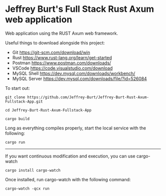 # Jeffrey Burt's Full Stack Rust Axum web application
Web application using the RUST Axum web framework. 

Useful things to download alongside this project:
* Git https://git-scm.com/download/win
* Rust https://www.rust-lang.org/learn/get-started
* Postman https://www.postman.com/downloads/
* VSCode https://code.visualstudio.com/download
* MySQL Shell https://dev.mysql.com/downloads/workbench/
* MySQL Server https://dev.mysql.com/downloads/file/?id=526084

To start out:

```git clone https://github.com/Jeffrey-Burt/Jeffrey-Burt-Rust-Axum-Fullstack-App.git```

```cd Jeffrey-Burt-Rust-Axum-Fullstack-App```

```cargo build```

Long as everything compiles properly, start the local service with the following:

```cargo run```

---

If you want continuous modification and execution, you can use cargo-watch

```cargo install cargo-watch```

Once installed, run cargo-watch with the following command:

```cargo-watch -qcx run```